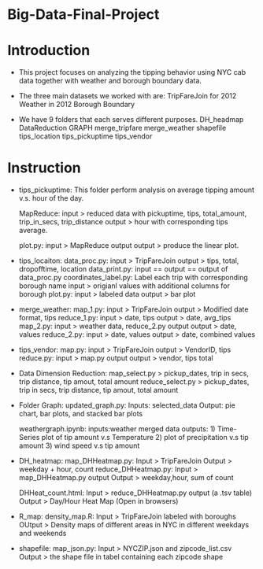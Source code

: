 # Big-Data-Final-Project

# Introduction

- This project focuses on analyzing the tipping behavior using NYC cab data together 
  with weather and borough boundary data.

- The three main datasets we worked with are:
  TripFareJoin for 2012
  Weather in 2012
  Borough Boundary 


- We have 9 folders that each serves different purposes.
  DH_headmap
  DataReduction
  GRAPH
  merge_tripfare
  merge_weather
  shapefile
  tips_location
  tips_pickuptime
  tips_vendor



# Instruction

- tips_pickuptime:
  This folder perform analysis on average tipping amount v.s. hour of the day.
  
  MapReduce: input > reduced data with pickuptime, tips, total_amount, trip_in_secs, trip_distance
             output >  hour with corresponding tips average. 

  plot.py: input > MapReduce output
           output > produce the linear plot.

- tips_locaiton:
  data_proc.py: input > TripFareJoin 
                output > tips, total, dropofftime, location
  data_print.py: input == output == output of data_proc.py
  coordinates_label.py: Label each trip with corresponding borough name
                input > origianl values with additional columns for borough
  plot.py: input > labeled data
           output > bar plot


- merge_weather:
  map_1.py: input > TripFareJoin
            output > Modified date format, tips
  reduce_1.py: input > date, tips
               output > date, avg_tips
  map_2.py: input > weather data, reduce_2.py output
            output > date, values
  reduce_2.py: input > date, values
               output > date, combined values


- tips_vendor:
  map.py: input >  TripFareJoin
          output >  VendorID, tips
  reduce.py: input > map.py output
             output > vendor, tips total

- Data Dimension Reduction:
  map_select.py > pickup_dates, trip in secs, trip distance, tip amout, total amount
  reduce_select.py > pickup_dates, trip in secs, trip distance, tip amout, total amount

- Folder Graph:
  updated_graph.py:
  Inputs: selected_data
  Output: pie chart, bar plots, and stacked bar plots

  weathergraph.ipynb:
  inputs:weather merged data
  outputs: 1) Time-Series plot of tip amount v.s Temperature 2) plot of precipitation v.s tip amount 3) wind speed v.s tip amount
 
- DH_heatmap:
  map_DHHeatmap.py:
  Input > TripFareJoin
  Output > weekday + hour, count
  reduce_DHHeatmap.py:
  Input > map_DHHeatmap.py output
  Output > weekday,hour, sum of count

  DHHeat_count.html:
  Input > reduce_DHHeatmap.py output (a .tsv table)
  Output > Day/Hour Heat Map (Open in browsers)

- R_map:
  density_map.R:
  Input > TripFareJoin labeled with boroughs
  OUtput > Density maps of different areas in NYC in different weekdays and weekends

- shapefile:
  map_json.py:
  Input > NYCZIP.json and zipcode_list.csv
  Output > the shape file in tabel containing each zipcode shape
